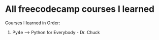 # All freecodecamp courses I learned 

Courses I learned in Order:

1. Py4e --> Python for Everybody - Dr. Chuck
